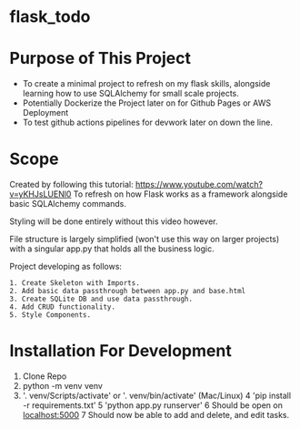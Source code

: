 # flask_todo

# Purpose of This Project
* To create a minimal project to refresh on my flask skills, alongside learning how to use SQLAlchemy for small scale projects.
* Potentially Dockerize the Project later on for Github Pages or AWS Deployment
* To test github actions pipelines for devwork later on down the line.

# Scope

Created by following this tutorial: https://www.youtube.com/watch?v=yKHJsLUENl0
To refresh on how Flask works as a framework alongside basic SQLAlchemy commands.

Styling will be done entirely without this video however.

File structure is largely simplified (won't use this way on larger projects) with a singular app.py that holds all the business logic.

Project developing as follows:

    1. Create Skeleton with Imports.
    2. Add basic data passthrough between app.py and base.html
    3. Create SQLite DB and use data passthrough.
    4. Add CRUD functionality.
    5. Style Components.

# Installation For Development

1. Clone Repo
2. python -m venv venv
3. '. venv/Scripts/activate' or '. venv/bin/activate' (Mac/Linux)
4 'pip install -r requirements.txt'
5 'python app.py runserver'
6 Should be open on [localhost:5000](http://localhost:5000/)
7 Should now be able to add and delete, and edit tasks.

